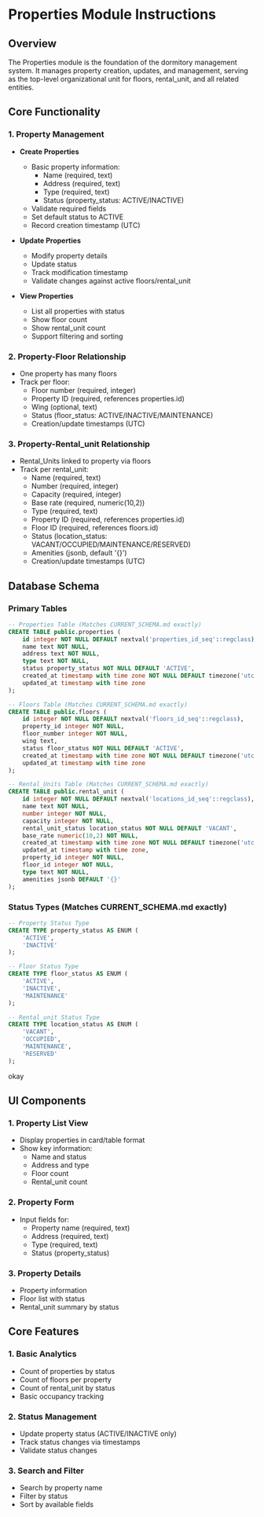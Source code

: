 # Properties Module Instructions

## Overview

The Properties module is the foundation of the dormitory management system. It manages property creation, updates, and management, serving as the top-level organizational unit for floors, rental_unit, and all related entities.

## Core Functionality

### 1. Property Management

- **Create Properties**

  - Basic property information:
    - Name (required, text)
    - Address (required, text)
    - Type (required, text)
    - Status (property_status: ACTIVE/INACTIVE)
  - Validate required fields
  - Set default status to ACTIVE
  - Record creation timestamp (UTC)

- **Update Properties**

  - Modify property details
  - Update status
  - Track modification timestamp
  - Validate changes against active floors/rental_unit

- **View Properties**
  - List all properties with status
  - Show floor count
  - Show rental_unit count
  - Support filtering and sorting

### 2. Property-Floor Relationship

- One property has many floors
- Track per floor:
  - Floor number (required, integer)
  - Property ID (required, references properties.id)
  - Wing (optional, text)
  - Status (floor_status: ACTIVE/INACTIVE/MAINTENANCE)
  - Creation/update timestamps (UTC)

### 3. Property-Rental_unit Relationship

- Rental_Units linked to property via floors
- Track per rental_unit:
  - Name (required, text)
  - Number (required, integer)
  - Capacity (required, integer)
  - Base rate (required, numeric(10,2))
  - Type (required, text)
  - Property ID (required, references properties.id)
  - Floor ID (required, references floors.id)
  - Status (location_status: VACANT/OCCUPIED/MAINTENANCE/RESERVED)
  - Amenities (jsonb, default '{}')
  - Creation/update timestamps (UTC)

## Database Schema

### Primary Tables

```sql
-- Properties Table (Matches CURRENT_SCHEMA.md exactly)
CREATE TABLE public.properties (
    id integer NOT NULL DEFAULT nextval('properties_id_seq'::regclass),
    name text NOT NULL,
    address text NOT NULL,
    type text NOT NULL,
    status property_status NOT NULL DEFAULT 'ACTIVE',
    created_at timestamp with time zone NOT NULL DEFAULT timezone('utc'::text, now()),
    updated_at timestamp with time zone
);

-- Floors Table (Matches CURRENT_SCHEMA.md exactly)
CREATE TABLE public.floors (
    id integer NOT NULL DEFAULT nextval('floors_id_seq'::regclass),
    property_id integer NOT NULL,
    floor_number integer NOT NULL,
    wing text,
    status floor_status NOT NULL DEFAULT 'ACTIVE',
    created_at timestamp with time zone NOT NULL DEFAULT timezone('utc'::text, now()),
    updated_at timestamp with time zone
);

-- Rental_Units Table (Matches CURRENT_SCHEMA.md exactly)
CREATE TABLE public.rental_unit (
    id integer NOT NULL DEFAULT nextval('locations_id_seq'::regclass),
    name text NOT NULL,
    number integer NOT NULL,
    capacity integer NOT NULL,
    rental_unit_status location_status NOT NULL DEFAULT 'VACANT',
    base_rate numeric(10,2) NOT NULL,
    created_at timestamp with time zone NOT NULL DEFAULT timezone('utc'::text, now()),
    updated_at timestamp with time zone,
    property_id integer NOT NULL,
    floor_id integer NOT NULL,
    type text NOT NULL,
    amenities jsonb DEFAULT '{}'
);
```

### Status Types (Matches CURRENT_SCHEMA.md exactly)

```sql
-- Property Status Type
CREATE TYPE property_status AS ENUM (
    'ACTIVE',
    'INACTIVE'
);

-- Floor Status Type
CREATE TYPE floor_status AS ENUM (
    'ACTIVE',
    'INACTIVE',
    'MAINTENANCE'
);

-- Rental_unit Status Type
CREATE TYPE location_status AS ENUM (
    'VACANT',
    'OCCUPIED',
    'MAINTENANCE',
    'RESERVED'
);
```

okay

## UI Components

### 1. Property List View

- Display properties in card/table format
- Show key information:
  - Name and status
  - Address and type
  - Floor count
  - Rental_unit count

### 2. Property Form

- Input fields for:
  - Property name (required, text)
  - Address (required, text)
  - Type (required, text)
  - Status (property_status)

### 3. Property Details

- Property information
- Floor list with status
- Rental_unit summary by status

## Core Features

### 1. Basic Analytics

- Count of properties by status
- Count of floors per property
- Count of rental_unit by status
- Basic occupancy tracking

### 2. Status Management

- Update property status (ACTIVE/INACTIVE only)
- Track status changes via timestamps
- Validate status changes

### 3. Search and Filter

- Search by property name
- Filter by status
- Sort by available fields
